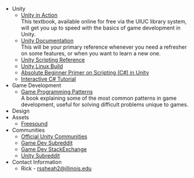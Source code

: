 * Unity
    * [Unity in Action](http://proquest.safaribooksonline.com.proxy2.library.illinois.edu/9781617292323?uicode=uiuc)  
    This textbook, available online for free via the UIUC library system, will get you up to speed with the basics of game development in Unity.
    * [Unity Documentation](https://docs.unity3d.com/Manual/index.html)  
    This will be your primary reference whenever you need a refresher on some features, or when you want to learn a new one.
    * [Unity Scripting Reference](https://docs.unity3d.com/ScriptReference/)
    * [Unity Linux Build](http://forum.unity3d.com/threads/unity-on-linux-release-notes-and-known-issues.350256/)
    * [Absolute Beginner Primer on Scripting (C#) in Unity](https://unity3d.com/learn/tutorials/topics/scripting/coding-unity-absolute-beginner)
    * [Interactive C# Tutorial](http://www.learncs.org/en/Hello%2C_World%21)
* Game Development
    * [Game Programming Patterns](http://gameprogrammingpatterns.com/contents.html)  
    A book explaining some of the most common patterns in game development, useful for solving difficult problems unique to games.
* Design
* Assets
    * [Freesound](https://freesound.org/)
* Communities
    * [Official Unity Communities](https://unity3d.com/community)
    * [Game Dev Subreddit](https://www.reddit.com/r/gamedev)
    * [Game Dev StackExchange](https://gamedev.stackexchange.com/)
    * [Unity Subreddit](https://www.reddit.com/r/Unity3D/)
* Contact Information
    * Rick - rssheah2@illinois.edu
